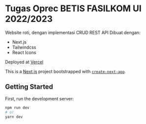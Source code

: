 # Tugas Oprec BETIS FASILKOM UI 2022/2023
Website roti, dengan implementasi CRUD REST API
Dibuat dengan:
- Next.js
- Tailwindcss
- React Icons

Deployed at [Vercel](https://betis-oprec23-juandk.vercel.app/)

This is a [Next.js](https://nextjs.org/) project bootstrapped with [`create-next-app`](https://github.com/vercel/next.js/tree/canary/packages/create-next-app).

## Getting Started

First, run the development server:

```bash
npm run dev
# or
yarn dev
```